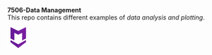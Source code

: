 **7506-Data Management**  
This repo contains different examples of _data analysis and plotting_.  



![alt text](https://github.com/adam-p/markdown-here/raw/master/src/common/images/icon48.png "Logo Title Text 1")
